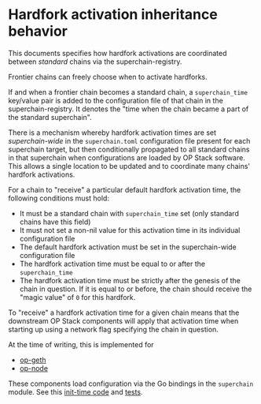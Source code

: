 # Hardfork activation inheritance behavior

This documents specifies how hardfork activations are coordinated between _standard_ chains via the superchain-registry.

Frontier chains can freely choose when to activate hardforks.

If and when a frontier chain becomes a standard chain, a `superchain_time` key/value pair is added to the configuration file of that chain in the superchain-registry. It denotes the "time when the chain became a part of the standard superchain".

There is a mechanism whereby hardfork activation times are set _superchain-wide_ in the `superchain.toml` configuration file present for each superchain target, but then conditionally propagated to all standard chains in that superchain when configurations are loaded by OP Stack software. This allows a single location to be updated and to coordinate many chains' hardfork activations.

For a chain to "receive" a particular default hardfork activation time, the following conditions must hold:
* It must be a standard chain with `superchain_time` set (only standard chains have this field)
* It must not set a non-nil value for this activation time in its individual configuration file
* The default hardfork activation must be set in the superchain-wide configuration file
* The hardfork activation time must be equal to or after the `superchain_time`
* The hardfork activation time must be strictly after the genesis of the chain in question. If it is equal to or before, the chain should receive the "magic value" of `0` for this hardfork.

To "receive" a hardfork activation time for a given chain means that the downstream OP Stack components will apply that activation time when starting up using a network flag specifying the chain in question.

At the time of writing, this is implemented for
* [op-geth](https://docs.optimism.io/builders/node-operators/configuration/base-config#initialization-via-network-flags)
* [op-node](https://docs.optimism.io/builders/node-operators/configuration/base-config#configuring-op-node)

These components load configuration via the Go bindings in the `superchain` module. See this [init-time code](../superchain/superchain.go#L163-L205) and [tests](../superchain/superchain_test.go#L226-L308).
